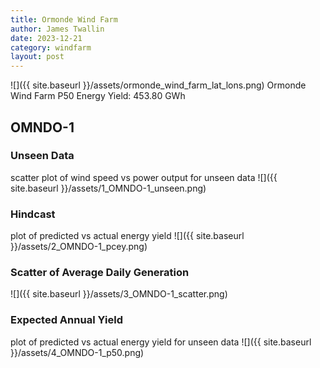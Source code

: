 ```yaml
---
title: Ormonde Wind Farm
author: James Twallin
date: 2023-12-21
category: windfarm
layout: post
---
```

![]({{ site.baseurl }}/assets/ormonde_wind_farm_lat_lons.png)
Ormonde Wind Farm P50 Energy Yield: 453.80 GWh

OMNDO-1
-------------
### Unseen Data 
scatter plot of wind speed vs power output for unseen data
![]({{ site.baseurl }}/assets/1_OMNDO-1_unseen.png)
### Hindcast 
plot of predicted vs actual energy yield
![]({{ site.baseurl }}/assets/2_OMNDO-1_pcey.png)
### Scatter of Average Daily Generation 

![]({{ site.baseurl }}/assets/3_OMNDO-1_scatter.png)
### Expected Annual Yield 
plot of predicted vs actual energy yield for unseen data
![]({{ site.baseurl }}/assets/4_OMNDO-1_p50.png)

